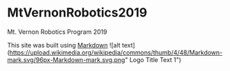 # MtVernonRobotics2019
Mt. Vernon Robotics Program 2019

This site was built using [Markdown](https://en.wikipedia.org/wiki/Markdown)
![alt text](https://upload.wikimedia.org/wikipedia/commons/thumb/4/48/Markdown-mark.svg/96px-Markdown-mark.svg.png" Logo Title Text 1")
